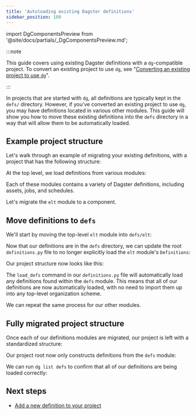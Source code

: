 ```yaml
---
title: 'Autoloading existing Dagster definitions'
sidebar_position: 100
---
```


import DgComponentsPreview from '@site/docs/partials/\_DgComponentsPreview.md';

<DgComponentsPreview />

:::note

This guide covers using existing Dagster definitions with a `dg`-compatible project. To convert an existing project to use `dg`, see "[Converting an existing project to use `dg`](/guides/labs/dg/incrementally-adopting-dg/migrating-project)".

:::

In projects that are started with `dg`, all definitions are typically kept in the `defs/` directory. However, if you've converted an existing project to use `dg`, you may have definitions located in various other modules. This guide will show you how to move these existing definitions into the `defs` directory in a way that will allow them to be automatically loaded.

## Example project structure

Let's walk through an example of migrating your existing definitions, with a project that has the following structure:

<CliInvocationExample path="docs_snippets/docs_snippets/guides/dg/migrating-definitions/1-tree.txt" />

At the top level, we load definitions from various modules:

<CodeExample
  path="docs_snippets/docs_snippets/guides/dg/migrating-definitions/2-definitions-before.py"
  startAfter="start"
  title="my_existing_project/definitions.py"
/>

Each of these modules contains a variety of Dagster definitions, including assets, jobs, and schedules.

Let's migrate the `elt` module to a component.

## Move definitions to `defs`

We'll start by moving the top-level `elt` module into `defs/elt`:

<CliInvocationExample path="docs_snippets/docs_snippets/guides/dg/migrating-definitions/3-mv.txt" />

Now that our definitions are in the `defs` directory, we can update the root `definitions.py` file to no longer explicitly load the `elt` module's `Definitions`:

<CodeExample
  path="docs_snippets/docs_snippets/guides/dg/migrating-definitions/4-definitions-after.py"
  title="my_existing_project/definitions.py"
/>

Our project structure now looks like this:

<CliInvocationExample path="docs_snippets/docs_snippets/guides/dg/migrating-definitions/5-tree-after.txt" />

The `load_defs` command in our `definitions.py` file will automatically load any definitions found within the `defs` module. This means that all of our definitions are now automatically loaded, with no need to import them up into any top-level organization scheme.

We can repeat the same process for our other modules.

## Fully migrated project structure

Once each of our definitions modules are migrated, our project is left with a standardized structure:

<CliInvocationExample path="docs_snippets/docs_snippets/guides/dg/migrating-definitions/6-tree-after-all.txt" />

Our project root now only constructs definitions from the `defs` module:

<CodeExample
  path="docs_snippets/docs_snippets/guides/dg/migrating-definitions/7-definitions-after-all.py"
  title="my_existing_project/definitions.py"
/>

We can run `dg list defs` to confirm that all of our definitions are being loaded correctly:

<CodeExample
  path="docs_snippets/docs_snippets/guides/dg/migrating-definitions/8-list-defs-after-all.txt"
  title="my_existing_project/definitions.py"
/>

## Next steps

- [Add a new definition to your project](/guides/labs/dg/dagster-definitions)
